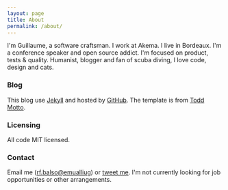 ```yaml
---
layout: page
title: About
permalink: /about/
---
```


I'm Guillaume, a software craftsman. I work at Akema. I live in Bordeaux.
I'm a conference speaker and open source addict. I'm focused on product, tests & quality.
Humanist, blogger and fan of scuba diving, I love code, design and cats.


### Blog

This blog use [Jekyll](http://jekyllrb.com/) and hosted by [GitHub](https://github.com/). 
The template is from [Todd Motto](http://toddmotto.com/about).


### Licensing

All code MIT licensed.

### Contact

Email me (<a href="mailto:guillaume@oslab.fr"><span class="revertdirection">rf.<!--anti-->balso@<!--spam-->emualliug</span></a>) or [tweet me](https://twitter.com/guillaume20100). I'm not currently looking for job opportunities or other arrangements.